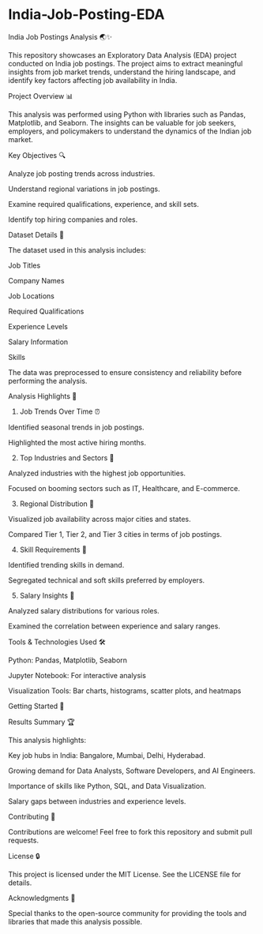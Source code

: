 # India-Job-Posting-EDA

India Job Postings Analysis 🌏✨

This repository showcases an Exploratory Data Analysis (EDA) project conducted on India job postings. The project aims to extract meaningful insights from job market trends, understand the hiring landscape, and identify key factors affecting job availability in India.

Project Overview 📊

This analysis was performed using Python with libraries such as Pandas, Matplotlib, and Seaborn. The insights can be valuable for job seekers, employers, and policymakers to understand the dynamics of the Indian job market.

Key Objectives 🔍

Analyze job posting trends across industries.

Understand regional variations in job postings.

Examine required qualifications, experience, and skill sets.

Identify top hiring companies and roles.

Dataset Details 📂

The dataset used in this analysis includes:

Job Titles

Company Names

Job Locations

Required Qualifications

Experience Levels

Salary Information

Skills

The data was preprocessed to ensure consistency and reliability before performing the analysis.

Analysis Highlights 🎨

1. Job Trends Over Time ⏰

Identified seasonal trends in job postings.

Highlighted the most active hiring months.

2. Top Industries and Sectors 💼

Analyzed industries with the highest job opportunities.

Focused on booming sectors such as IT, Healthcare, and E-commerce.

3. Regional Distribution 🗽

Visualized job availability across major cities and states.

Compared Tier 1, Tier 2, and Tier 3 cities in terms of job postings.

4. Skill Requirements 🔧

Identified trending skills in demand.

Segregated technical and soft skills preferred by employers.

5. Salary Insights 💸

Analyzed salary distributions for various roles.

Examined the correlation between experience and salary ranges.

Tools & Technologies Used 🛠️

Python: Pandas, Matplotlib, Seaborn

Jupyter Notebook: For interactive analysis

Visualization Tools: Bar charts, histograms, scatter plots, and heatmaps

Getting Started 🎡


Results Summary 🏆

This analysis highlights:

Key job hubs in India: Bangalore, Mumbai, Delhi, Hyderabad.

Growing demand for Data Analysts, Software Developers, and AI Engineers.

Importance of skills like Python, SQL, and Data Visualization.

Salary gaps between industries and experience levels.

Contributing 🤝

Contributions are welcome! Feel free to fork this repository and submit pull requests.

License 🔒

This project is licensed under the MIT License. See the LICENSE file for details.

Acknowledgments 💖

Special thanks to the open-source community for providing the tools and libraries that made this analysis possible.
